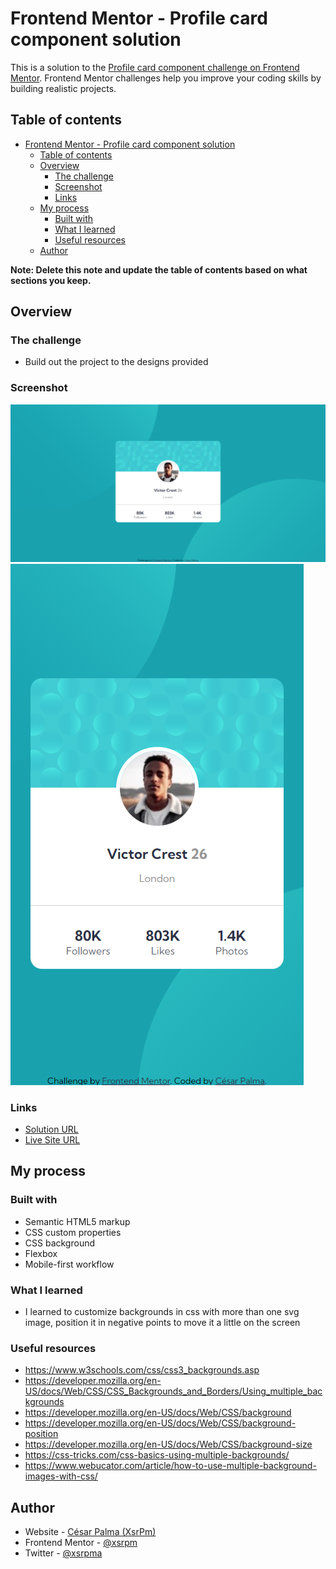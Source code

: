 # Frontend Mentor - Profile card component solution

This is a solution to the [Profile card component challenge on Frontend Mentor](https://www.frontendmentor.io/challenges/profile-card-component-cfArpWshJ). Frontend Mentor challenges help you improve your coding skills by building realistic projects.

## Table of contents

- [Frontend Mentor - Profile card component solution](#frontend-mentor---profile-card-component-solution)
  - [Table of contents](#table-of-contents)
  - [Overview](#overview)
    - [The challenge](#the-challenge)
    - [Screenshot](#screenshot)
    - [Links](#links)
  - [My process](#my-process)
    - [Built with](#built-with)
    - [What I learned](#what-i-learned)
    - [Useful resources](#useful-resources)
  - [Author](#author)

**Note: Delete this note and update the table of contents based on what sections you keep.**

## Overview

### The challenge

- Build out the project to the designs provided

### Screenshot

![Desktop](./desktop.png)
![Mobile](./mobile.png)

### Links

- [Solution URL](https://github.com/xsrpm/standard-web-projects/tree/master/css/profile-card-component)
- [Live Site URL](https://xsrpm.github.io/standard-web-projects/css/profile-card-component/)

## My process

### Built with

- Semantic HTML5 markup
- CSS custom properties
- CSS background
- Flexbox
- Mobile-first workflow

### What I learned

- I learned to customize backgrounds in css with more than one svg image, position it in negative points to move it a little on the screen

### Useful resources

- https://www.w3schools.com/css/css3_backgrounds.asp
- https://developer.mozilla.org/en-US/docs/Web/CSS/CSS_Backgrounds_and_Borders/Using_multiple_backgrounds
- https://developer.mozilla.org/en-US/docs/Web/CSS/background
- https://developer.mozilla.org/en-US/docs/Web/CSS/background-position
- https://developer.mozilla.org/en-US/docs/Web/CSS/background-size
- https://css-tricks.com/css-basics-using-multiple-backgrounds/
- https://www.webucator.com/article/how-to-use-multiple-background-images-with-css/

## Author

- Website - [César Palma (XsrPm)](https://xsrpm.github.io)
- Frontend Mentor - [@xsrpm](https://www.frontendmentor.io/profile/xsrpm)
- Twitter - [@xsrpma](https://www.twitter.com/xsrpma)
